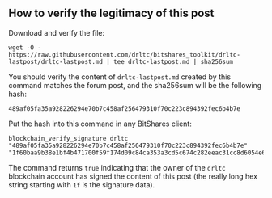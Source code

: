 
How to verify the legitimacy of this post
-----------------------------------------

Download and verify the file:

    wget -O - https://raw.githubusercontent.com/drltc/bitshares_toolkit/drltc-lastpost/drltc-lastpost.md | tee drltc-lastpost.md | sha256sum

You should verify the content of `drltc-lastpost.md` created by this command matches the forum post, and the sha256sum will be the following hash:

    489af05fa35a928226294e70b7c458af256479310f70c223c894392fec6b4b7e

Put the hash into this command in any BitShares client:

    blockchain_verify_signature drltc "489af05fa35a928226294e70b7c458af256479310f70c223c894392fec6b4b7e" "1f60baa9b38e1bf4b471700f59f174d09c84ca353a3cd5c674c282eeac31cc8d6054e66ca3b4b5a215b524e23d5067fd04a6ed4fc6072d93097f9dfdf7bfaa9918"

The command returns `true` indicating that the owner of the `drltc` blockchain account has signed the content of this post (the really long hex string starting with `1f` is the signature data).


